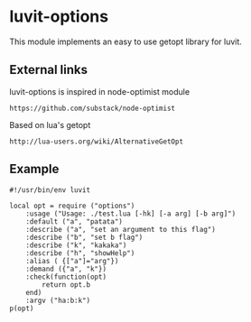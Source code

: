 luvit-options
=============
This module implements an easy to use getopt library for luvit.

External links
--------------
luvit-options is inspired in node-optimist module

	https://github.com/substack/node-optimist

Based on lua's getopt

	http://lua-users.org/wiki/AlternativeGetOpt

Example
-------
	#!/usr/bin/env luvit

	local opt = require ("options")
		:usage ("Usage: ./test.lua [-hk] [-a arg] [-b arg]")
		:default ("a", "patata")
		:describe ("a", "set an argument to this flag")
		:describe ("b", "set b flag")
		:describe ("k", "kakaka")
		:describe ("h", "showHelp")
		:alias ( {["a"]="arg"})
		:demand ({"a", "k"})
		:check(function(opt)
			return opt.b
		end)
		:argv ("ha:b:k")
	p(opt)
